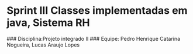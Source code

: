 <h1>Sprint III  Classes implementadas em java, Sistema RH</h1>
### Disciplina:Projeto integrado II
### Equipe: Pedro Henrique Catarina Nogueira, Lucas Araujo Lopes
